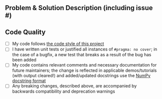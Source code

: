 ## Problem & Solution Description (including issue #)


## Code Quality
- [ ] My code follows [the code style of this project](https://rail-hub.readthedocs.io/en/latest/source/contributing.html#naming-conventions)
- [ ] I have written unit tests or justified all instances of `#pragma: no cover`; in the case of a bugfix, a new test that breaks as a result of the bug has been added
- [ ] My code contains relevant comments and necessary documentation for future maintainers; the change is reflected in applicable demos/tutorials (with output cleared!) and added/updated docstrings use the [NumPy docstring format](https://numpydoc.readthedocs.io/en/latest/format.html)
- [ ] Any breaking changes, described above, are accompanied by backwards compatibility and deprecation warnings
